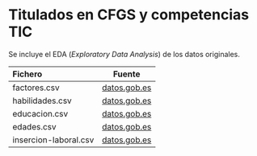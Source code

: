 # Titulados en CFGS y competencias TIC

Se incluye el EDA (_Exploratory Data Analysis_) de los datos originales.

| **Fichero** 	| **Fuente** 	|
|:---	|:---:	|
| factores.csv 	| [datos.gob.es](https://datos.gob.es/es/catalogo/ea0010587-titulados-en-ciclos-formativos-de-grado-superior-que-estaban-trabajando-por-cuenta-ajena-en-2019-segun-los-factores-que-han-influido-en-conseguir-trabajo-por-sexo-identificador-api-t13-p451-2019-p08-l0-04032-px) 	|
| habilidades.csv 	| [datos.gob.es](https://datos.gob.es/es/catalogo/ea0010587-titulados-en-ciclos-formativos-de-grado-superior-segun-sus-habilidades-tic-por-sexo-y-ciclo-identificador-api-t13-p451-2019-p08-l0-11049-px) 	|
| educacion.csv 	| [datos.gob.es](https://datos.gob.es/es/catalogo/ea0010587-titulados-en-ciclos-formativos-de-grado-superior-segun-sus-habilidades-tic-por-sexo-ccaa-de-estudio-y-tipo-de-centro-identificador-api-t13-p451-2019-p07-l0-11050-px) 	|
| edades.csv 	| [datos.gob.es](https://datos.gob.es/es/catalogo/ea0010587-titulados-en-ciclos-formativos-de-grado-superior-segun-sus-habilidades-tic-por-sexo-y-edad-identificador-api-t13-p451-2019-p08-l0-11048-px) 	|
| insercion-laboral.csv 	| [datos.gob.es](https://datos.gob.es/es/catalogo/ea0010587-titulados-en-ciclos-formativos-de-grado-superior-segun-sus-habilidades-tic-por-sexo-e-insercion-laboral-identificador-api-t13-p451-2019-p08-l0-11051-px) 	|
